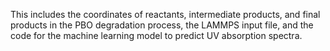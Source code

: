 This includes the coordinates of reactants, intermediate products, and final products in the PBO degradation process, the LAMMPS input file, and the code for the machine learning model to predict UV absorption spectra.
